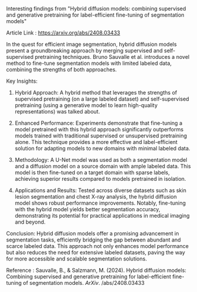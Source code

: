 Interesting findings from "Hybrid diffusion models: combining supervised and generative pretraining for label-efficient fine-tuning of segmentation models"

Article Link : https://arxiv.org/abs/2408.03433

In the quest for efficient image segmentation, hybrid diffusion models present a groundbreaking approach by merging supervised and self-supervised pretraining techniques. Bruno Sauvalle et al. introduces a novel method to fine-tune segmentation models with limited labeled data, combining the strengths of both approaches.

Key Insights:

1. Hybrid Approach: A hybrid method that leverages the strengths of supervised pretraining (on a large labeled dataset) and self-supervised pretraining (using a generative model to learn high-quality representations) was talked about.

2. Enhanced Performance: Experiments demonstrate that fine-tuning a model pretrained with this hybrid approach significantly outperforms models trained with traditional supervised or unsupervised pretraining alone. This technique provides a more effective and label-efficient solution for adapting models to new domains with minimal labeled data.

3. Methodology: A U-Net model was used as both a segmentation model and a diffusion model on a source domain with ample labeled data. This model is then fine-tuned on a target domain with sparse labels, achieving superior results compared to models pretrained in isolation.

4. Applications and Results: Tested across diverse datasets such as skin lesion segmentation and chest X-ray analysis, the hybrid diffusion model shows robust performance improvements. Notably, fine-tuning with the hybrid model yields better segmentation accuracy, demonstrating its potential for practical applications in medical imaging and beyond.

Conclusion: Hybrid diffusion models offer a promising advancement in segmentation tasks, efficiently bridging the gap between abundant and scarce labeled data. This approach not only enhances model performance but also reduces the need for extensive labeled datasets, paving the way for more accessible and scalable segmentation solutions.

Reference : Sauvalle, B., & Salzmann, M. (2024). Hybrid diffusion models: Combining supervised and generative pretraining for label-efficient fine-tuning of segmentation models. _ArXiv_. /abs/2408.03433